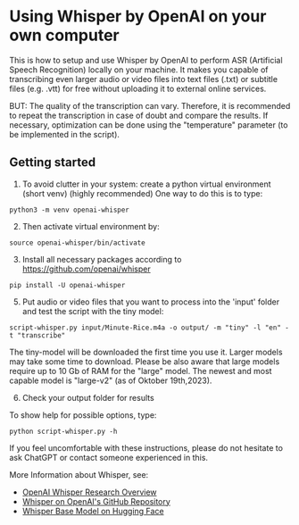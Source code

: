 # Using Whisper by OpenAI on your own computer


This is how to setup and use Whisper by OpenAI to perform ASR (Artificial Speech Recognition) locally on your machine.
It makes you capable of transcribing even larger audio or video files into text files (.txt) or subtitle files (e.g. .vtt) for free
without uploading it to external online services.

BUT: The quality of the transcription can vary. Therefore, it is recommended to repeat the transcription in case of doubt and compare the results. If necessary, optimization can be done using the "temperature" parameter (to be implemented in the script).

## Getting started

1. To avoid clutter in your system: create a python virtual environment (short venv) (highly recommended)
One way to do this is to type:

```
python3 -m venv openai-whisper
```

2. Then activate virtual environment by:

```
source openai-whisper/bin/activate
``` 

3. Install all necessary packages according to https://github.com/openai/whisper

```
pip install -U openai-whisper  
```

5. Put audio or video files that you want to process into the 'input' folder and test the script with the tiny model:

```
script-whisper.py input/Minute-Rice.m4a -o output/ -m "tiny" -l "en" -t "transcribe"
```

The tiny-model will be downloaded the first time you use it. Larger models may take some time to download. Please be also aware that large models require up to 10 Gb of RAM for the "large" model. The newest and most capable model is "large-v2" (as of  Oktober 19th,2023).

6. Check your output folder for results

To show help for possible options, type:

```
python script-whisper.py -h
```

If you feel uncomfortable with these instructions, please do not hesitate to ask ChatGPT or contact someone experienced in this.

More Information about Whisper, see:

- [OpenAI Whisper Research Overview](https://openai.com/research/whisper)
- [Whisper on OpenAI's GitHub Repository](https://github.com/openai/whisper)
- [Whisper Base Model on Hugging Face](https://huggingface.co/openai/whisper-base)

